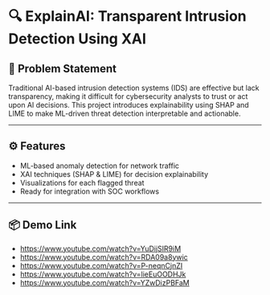 # 🔍 ExplainAI: Transparent Intrusion Detection Using XAI

## 🚨 Problem Statement

Traditional AI-based intrusion detection systems (IDS) are effective but lack transparency, making it difficult for cybersecurity analysts to trust or act upon AI decisions. This project introduces explainability using SHAP and LIME to make ML-driven threat detection interpretable and actionable.

---

## ⚙️ Features

- ML-based anomaly detection for network traffic
- XAI techniques (SHAP & LIME) for decision explainability
- Visualizations for each flagged threat
- Ready for integration with SOC workflows

---

## 📦 Demo Link
- https://www.youtube.com/watch?v=YuDijSIR9iM
- https://www.youtube.com/watch?v=RDA09a8ywic
- https://www.youtube.com/watch?v=P-neqnCjnZI
- https://www.youtube.com/watch?v=lieEuOODHJk
- https://www.youtube.com/watch?v=YZwDizPBFaM
